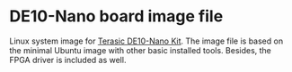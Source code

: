 # DE10-Nano board image file
Linux system image for [Terasic DE10-Nano Kit](https://www.terasic.com.tw/cgi-bin/page/archive.pl?Language=English&CategoryNo=165&No=1046).
The image file is based on the minimal Ubuntu image with other basic installed tools. Besides, the FPGA driver is included as well.
